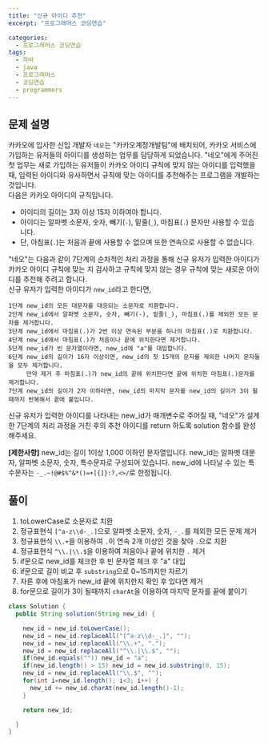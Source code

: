 ```yaml
---
title: "신규 아이디 추천"
excerpt: "프로그래머스 코딩연습"

categories:
  - 프로그래머스 코딩연습
tags:
  - 자바
  - java
  - 프로그래머스
  - 코딩연습
  - programmers
---
```


## 문제 설명
카카오에 입사한 신입 개발자 `네오`는 "카카오계정개발팀"에 배치되어, 카카오 서비스에 가입하는 유저들의 아이디를 생성하는 업무를 담당하게 되었습니다. "네오"에게 주어진 첫 업무는 새로 가입하는 유저들이 카카오 아이디 규칙에 맞지 않는 아이디를 입력했을 때, 입력된 아이디와 유사하면서 규칙에 맞는 아이디를 추천해주는 프로그램을 개발하는 것입니다.  
다음은 카카오 아이디의 규칙입니다.

- 아이디의 길이는 3자 이상 15자 이하여야 합니다.
- 아이디는 알파벳 소문자, 숫자, 빼기(`-`), 밑줄(`_`), 마침표(`.`) 문자만 사용할 수 있습니다.
- 단, 아침표(`.`)는 처음과 끝에 사용할 수 없으며 또한 연속으로 사용할 수 없습니다.

"네오"는 다음과 같이 7단계의 순차적인 처리 과정을 통해 신규 유저가 입력한 아이디가 카카오 아이디 규칙에 맞는 지 검사하고 규칙에 맞지 않는 경우 규칙에 맞는 새로운 아이디를 추천해 주려고 합니다.  
신규 유저가 입력한 아이디가 `new_id`라고 한다면,
```
1단계 new_id의 모든 대문자를 대응되는 소문자로 치환합니다.
2단계 new_id에서 알파벳 소문자, 숫자, 빼기(-), 밑줄(_), 마침표(.)를 제외한 모든 문자를 제거합니다.
3단계 new_id에서 마침표(.)가 2번 이상 연속된 부분을 하나의 마침표(.)로 치환합니다.
4단계 new_id에서 마침표(.)가 처음이나 끝에 위치한다면 제거합니다.
5단계 new_id가 빈 문자열이라면, new_id에 "a"를 대입합니다.
6단계 new_id의 길이가 16자 이상이면, new_id의 첫 15개의 문자를 제외한 나머지 문자들을 모두 제거합니다.
     만약 제거 후 마침표(.)가 new_id의 끝에 위치한다면 끝에 위치한 마침표(.)문자를 제거합니다.
7단계 new_id의 길이가 2자 이하라면, new_id의 마지막 문자를 new_id의 길이가 3이 될 때까지 반복해서 끝에 붙입니다.
```
신규 유저가 입력한 아이디를 나타내는 new_id가 매개변수로 주어질 때, "네오"가 설계한 7단계의 처리 과정을 거친 후의 추천 아이디를 return 하도록 solution 함수를 완성해주세요.


__[제한사항]__
new_id는 길이 1이상 1,000 이하인 문자열입니다.
new_id는 알파벳 대문자, 알파벳 소문자, 숫자, 특수문자로 구성되어 있습니다.
new_id에 나타날 수 있는 특수문자는 `-_.~!@#$%^&*()=+[{]}:?,<>/`로 한정됩니다.


## 풀이
1. toLowerCase로 소문자로 치환
2. 정규표현식 `[^a-z\\d-_.]`으로 알파벳 소문자, 숫자, `-_.`를 제외한 모든 문제 제거
3. 정규표현식 `\\.+`을 이용하여 `.`이 연속 2개 이상인 것을 찾아 `.`으로 치환
4. 정규표현식 `^\\.|\\.$`을 이용하여 처음이나 끝에 위치한 `.` 제거
5. if문으로 new_id를 체크한 후 빈 문자열 체크 후 "a" 대입
6. if문으로 길이 비교 후 `substring`으로 0~15까지만 자르기
7. 자른 후에 마침표가 new_id 끝에 위치한지 확인 후 있다면 제거
8. for문으로 길이가 3이 될때까지 `charAt`을 이용하여 마지막 문자를 끝에 붙이기


```java
class Solution {
  public String solution(String new_id) {

    new_id = new_id.toLowerCase();
    new_id = new_id.replaceAll("[^a-z\\d-_.]", "");
    new_id = new_id.replaceAll("\\.+", ".");
    new_id = new_id.replaceAll("^\\.|\\.$", "");
    if(new_id.equals("")) new_id = "a";
    if(new_id.length() > 15) new_id = new_id.substring(0, 15);
    new_id = new_id.replaceAll("\\.$", "");
    for(int i=new_id.length(); i<3; i++) {
      new_id += new_id.charAt(new_id.length()-1);
    }

    return new_id;

  }
}
```
